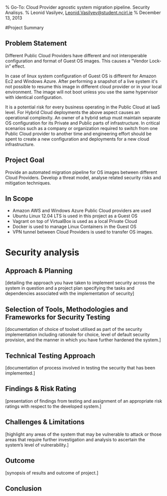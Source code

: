 % Go-To: Cloud Provider agnostic system migration pipeline. Security Analisys.
% Leonid Vasilyev, <Leonid.Vasilyev@student.ncirl.ie>
% December 13, 2013

#Project Summary
## Problem Statement
Different Public Cloud Providers have different and not interoperable configuration and format of Guest OS images.
This causes a “Vendor Lock-in” effect.

In case of linux system configuration of Guest OS is different for Amazon Ec2 and Windows Azure.
After performing a snapshot of a live system it's not possible to resume this image in different cloud
provider or in your local environment.
The image will not boot unless you use the same hypervisor with identical configuration.

It is a potential risk for every business operating in the Public Cloud at IaaS level.
For Hybrid Cloud deployments the above aspect causes an operational complexity.
An owner of a hybrid setup must maintain separate OS configuration for its Private and Public parts of infrastructure.
In critical scenarios such as a company or organization required to switch from one Public Cloud provider to another
time and engineering effort should be spent to create a new configuration and deployments for a new cloud infrastructure.

## Project Goal
Provide an automated migration pipeline for OS images between different Cloud Providers.
Develop a threat model, analyse related security risks and mitigation techniques.

## In Scope

* Amazon AWS and Windows Azure Public Cloud providers are used
* Ubuntu Linux 12.04 LTS is used in this project as a Guest OS
* Vagrant on top of VirtualBox is used as a local Private Cloud
* Docker is used to manage Linux Containers in the Guest OS
* VPN tunnel between Cloud Providers is used to transfer OS images.

# Security analysis
## Approach & Planning

[detailing the approach you have taken to implement security across the system in question
and a project plan specifying the tasks
and dependencies associated with the implementation of security]

## Selection of Tools, Methodologies and Frameworks for Security Testing

[documentation of choice of toolset utilised as part of the security implementation
including rationale for choice, level of default security provision,
and the manner in which you have further hardened the system.]

## Technical Testing Approach

[documentation of process involved in testing the security that has been implemented.]

## Findings & Risk Rating

[presentation of findings from testing and assignment of an appropriate risk ratings
with respect to the developed system.]

## Challenges & Limitations

[highlight any areas of the system that may be vulnerable to attack
or those areas that require further investigation
and analysis to ascertain the system’s level of vulnerability.]

## Outcome

[synopsis of results and outcome of project.]

## Conclusion
